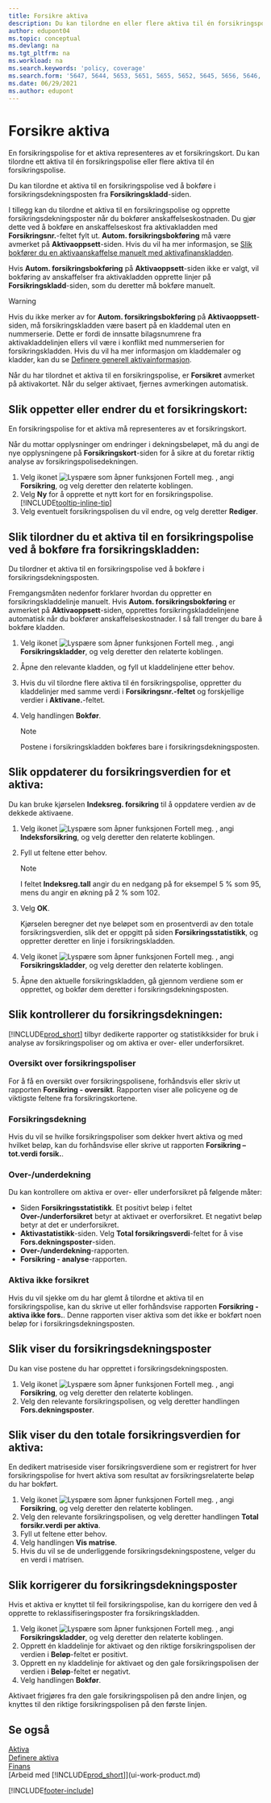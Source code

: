 ```yaml
---
title: Forsikre aktiva
description: Du kan tilordne en eller flere aktiva til én forsikringspolise ved å bokføre i forsikringsdekningsposten fra **Forsikringskladd**-siden.
author: edupont04
ms.topic: conceptual
ms.devlang: na
ms.tgt_pltfrm: na
ms.workload: na
ms.search.keywords: 'policy, coverage'
ms.search.form: '5647, 5644, 5653, 5651, 5655, 5652, 5645, 5656, 5646, 5648, 9275'
ms.date: 06/29/2021
ms.author: edupont
---
```

# <a name="insure-fixed-assets"></a><a name="insure-fixed-assets"></a><a name="insure-fixed-assets"></a>Forsikre aktiva
En forsikringspolise for et aktiva representeres av et forsikringskort. Du kan tilordne ett aktiva til én forsikringspolise eller flere aktiva til én forsikringspolise.

Du kan tilordne et aktiva til en forsikringspolise ved å bokføre i forsikringsdekningsposten fra **Forsikringskladd**-siden.

I tillegg kan du tilordne et aktiva til en forsikringspolise og opprette forsikringsdekningsposter når du bokfører anskaffelseskostnaden. Du gjør dette ved å bokføre en anskaffelseskost fra aktivakladden med **Forsikringsnr.**-feltet fylt ut. **Autom. forsikringsbokføring** må være avmerket på **Aktivaoppsett**-siden. Hvis du vil ha mer informasjon, se [Slik bokfører du en aktivaanskaffelse manuelt med aktivafinanskladden](fa-how-acquire.md#to-post-a-fixed-asset-acquisition-manually-with-the-fixed-asset-gl-journal).

Hvis **Autom. forsikringsbokføring** på **Aktivaoppsett**-siden ikke er valgt, vil bokføring av anskaffelser fra aktivakladden opprette linjer på **Forsikringskladd**-siden, som du deretter må bokføre manuelt.

> [!WARNING]  
>   Hvis du ikke merker av for **Autom. forsikringsbokføring** på **Aktivaoppsett**-siden, må forsikringskladden være basert på en kladdemal uten en nummerserie. Dette er fordi de innsatte bilagsnumrene fra aktivakladdelinjen ellers vil være i konflikt med nummerserien for forsikringskladden. Hvis du vil ha mer informasjon om kladdemaler og kladder, kan du se [Definere generell aktivainformasjon](fa-how-setup-general.md).

Når du har tilordnet et aktiva til en forsikringspolise, er **Forsikret** avmerket på aktivakortet. Når du selger aktivaet, fjernes avmerkingen automatisk.

## <a name="to-create-or-modify-an-insurance-card"></a><a name="to-create-or-modify-an-insurance-card"></a><a name="to-create-or-modify-an-insurance-card"></a>Slik oppetter eller endrer du et forsikringskort:
En forsikringspolise for et aktiva må representeres av et forsikringskort.

Når du mottar opplysninger om endringer i dekningsbeløpet, må du angi de nye opplysningene på **Forsikringskort**-siden for å sikre at du foretar riktig analyse av forsikringspolisedekningen.  

1. Velg ikonet ![Lyspære som åpner funksjonen Fortell meg.](media/ui-search/search_small.png "Fortell hva du vil gjøre") , angi **Forsikring**, og velg deretter den relaterte koblingen.
2. Velg **Ny** for å opprette et nytt kort for en forsikringspolise. [!INCLUDE[tooltip-inline-tip](includes/tooltip-inline-tip_md.md)]
3. Velg eventuelt forsikringspolisen du vil endre, og velg deretter **Rediger**.

## <a name="to-assign-a-fixed-asset-to-an-insurance-policy-by-posting-from-the-insurance-journal"></a><a name="to-assign-a-fixed-asset-to-an-insurance-policy-by-posting-from-the-insurance-journal"></a><a name="to-assign-a-fixed-asset-to-an-insurance-policy-by-posting-from-the-insurance-journal"></a>Slik tilordner du et aktiva til en forsikringspolise ved å bokføre fra forsikringskladden:
Du tilordner et aktiva til en forsikringspolise ved å bokføre i forsikringsdekningsposten.  

Fremgangsmåten nedenfor forklarer hvordan du oppretter en forsikringskladdelinje manuelt. Hvis **Autom. forsikringsbokføring** er avmerket på **Aktivaoppsett**-siden, opprettes forsikringskladdelinjene automatisk når du bokfører anskaffelseskostnader. I så fall trenger du bare å bokføre kladden.  

1. Velg ikonet ![Lyspære som åpner funksjonen Fortell meg.](media/ui-search/search_small.png "Fortell hva du vil gjøre") , angi **Forsikringskladder**, og velg deretter den relaterte koblingen.  
2. Åpne den relevante kladden, og fyll ut kladdelinjene etter behov.  
3. Hvis du vil tilordne flere aktiva til én forsikringspolise, oppretter du kladdelinjer med samme verdi i **Forsikringsnr.-feltet** og forskjellige verdier i **Aktivane.**-feltet.  
4. Velg handlingen **Bokfør**.  

    > [!NOTE]  
    >   Postene i forsikringskladden bokføres bare i forsikringsdekningsposten.  

## <a name="to-update-the-insurance-value-of-a-fixed-asset"></a><a name="to-update-the-insurance-value-of-a-fixed-asset"></a><a name="to-update-the-insurance-value-of-a-fixed-asset"></a>Slik oppdaterer du forsikringsverdien for et aktiva:
Du kan bruke kjørselen **Indeksreg. forsikring** til å oppdatere verdien av de dekkede aktivaene.  

1. Velg ikonet ![Lyspære som åpner funksjonen Fortell meg.](media/ui-search/search_small.png "Fortell hva du vil gjøre") , angi **Indeksforsikring**, og velg deretter den relaterte koblingen.
2. Fyll ut feltene etter behov.

    > [!NOTE]  
    >   I feltet **Indeksreg.tall** angir du en nedgang på for eksempel 5 % som 95, mens du angir en økning på 2 % som 102.  
3. Velg **OK**.  

   Kjørselen beregner det nye beløpet som en prosentverdi av den totale forsikringsverdien, slik det er oppgitt på siden **Forsikringsstatistikk**, og oppretter deretter en linje i forsikringskladden.  
4. Velg ikonet ![Lyspære som åpner funksjonen Fortell meg.](media/ui-search/search_small.png "Fortell hva du vil gjøre") , angi **Forsikringskladder**, og velg deretter den relaterte koblingen.  
5. Åpne den aktuelle forsikringskladden, gå gjennom verdiene som er opprettet, og bokfør dem deretter i forsikringsdekningsposten.  

## <a name="to-monitor-insurance-coverage"></a><a name="to-monitor-insurance-coverage"></a><a name="to-monitor-insurance-coverage"></a>Slik kontrollerer du forsikringsdekningen:
[!INCLUDE[prod_short](includes/prod_short.md)] tilbyr dedikerte rapporter og statistikksider for bruk i analyse av forsikringspoliser og om aktiva er over- eller underforsikret.  

### <a name="overview-of-insurance-policies"></a><a name="overview-of-insurance-policies"></a><a name="overview-of-insurance-policies"></a>Oversikt over forsikringspoliser
For å få en oversikt over forsikringspolisene, forhåndsvis eller skriv ut rapporten **Forsikring - oversikt**. Rapporten viser alle policyene og de viktigste feltene fra forsikringskortene.  

### <a name="insurance-coverage"></a><a name="insurance-coverage"></a><a name="insurance-coverage"></a>Forsikringsdekning
Hvis du vil se hvilke forsikringspoliser som dekker hvert aktiva og med hvilket beløp, kan du forhåndsvise eller skrive ut rapporten **Forsikring – tot.verdi forsik.**.  

### <a name="overunder-coverage"></a><a name="overunder-coverage"></a><a name="overunder-coverage"></a>Over-/underdekning
Du kan kontrollere om aktiva er over- eller underforsikret på følgende måter:  

* Siden **Forsikringsstatistikk**. Et positivt beløp i feltet **Over-/underforsikret** betyr at aktivaet er overforsikret. Et negativt beløp betyr at det er underforsikret.  
* **Aktivastatistikk**-siden. Velg **Total forsikringsverdi**-feltet for å vise **Fors.dekningsposter**-siden.  
* **Over-/underdekning**-rapporten.  
* **Forsikring - analyse**-rapporten.  

### <a name="uninsured-fixed-assets"></a><a name="uninsured-fixed-assets"></a><a name="uninsured-fixed-assets"></a>Aktiva ikke forsikret
Hvis du vil sjekke om du har glemt å tilordne et aktiva til en forsikringspolise, kan du skrive ut eller forhåndsvise rapporten **Forsikring - aktiva ikke fors.**. Denne rapporten viser aktiva som det ikke er bokført noen beløp for i forsikringsdekningsposten.  

## <a name="to-view-insurance-coverage-ledger-entries"></a><a name="to-view-insurance-coverage-ledger-entries"></a><a name="to-view-insurance-coverage-ledger-entries"></a>Slik viser du forsikringsdekningsposter
Du kan vise postene du har opprettet i forsikringsdekningsposten.  

1. Velg ikonet ![Lyspære som åpner funksjonen Fortell meg.](media/ui-search/search_small.png "Fortell hva du vil gjøre") , angi **Forsikring**, og velg deretter den relaterte koblingen.  
2. Velg den relevante forsikringspolisen, og velg deretter handlingen **Fors.dekningsposter**.  

## <a name="to-view-the-total-insurance-value-of-fixed-assets"></a><a name="to-view-the-total-insurance-value-of-fixed-assets"></a><a name="to-view-the-total-insurance-value-of-fixed-assets"></a>Slik viser du den totale forsikringsverdien for aktiva:
En dedikert matriseside viser forsikringsverdiene som er registrert for hver forsikringspolise for hvert aktiva som resultat av forsikringsrelaterte beløp du har bokført.  

1. Velg ikonet ![Lyspære som åpner funksjonen Fortell meg.](media/ui-search/search_small.png "Fortell hva du vil gjøre") , angi **Forsikring**, og velg deretter den relaterte koblingen.  
2. Velg den relevante forsikringspolisen, og velg deretter handlingen **Total forsikr.verdi per aktiva**.  
3. Fyll ut feltene etter behov.  
4. Velg handlingen **Vis matrise**.  
5. Hvis du vil se de underliggende forsikringsdekningspostene, velger du en verdi i matrisen.  

## <a name="to-correct-insurance-coverage-entries"></a><a name="to-correct-insurance-coverage-entries"></a><a name="to-correct-insurance-coverage-entries"></a>Slik korrigerer du forsikringsdekningsposter
Hvis et aktiva er knyttet til feil forsikringspolise, kan du korrigere den ved å opprette to reklassifiseringsposter fra forsikringskladden.  

1. Velg ikonet ![Lyspære som åpner funksjonen Fortell meg.](media/ui-search/search_small.png "Fortell hva du vil gjøre") , angi **Forsikringskladder**, og velg deretter den relaterte koblingen.  
2. Opprett én kladdelinje for aktivaet og den riktige forsikringspolisen der verdien i **Beløp**-feltet er positivt.  
3. Opprett en ny kladdelinje for aktivaet og den gale forsikringspolisen der verdien i **Beløp**-feltet er negativt.  
4. Velg handlingen **Bokfør**.  

Aktivaet frigjøres fra den gale forsikringspolisen på den andre linjen, og knyttes til den riktige forsikringspolisen på den første linjen.  

## <a name="see-also"></a><a name="see-also"></a><a name="see-also"></a>Se også
[Aktiva](fa-manage.md)  
[Definere aktiva](fa-setup.md)  
[Finans](finance.md)  
[Arbeid med [!INCLUDE[prod_short](includes/prod_short.md)]](ui-work-product.md)  


[!INCLUDE[footer-include](includes/footer-banner.md)]
